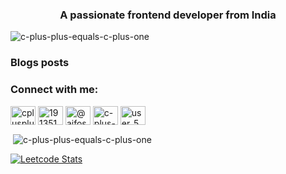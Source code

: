 <h3 align="center">A passionate frontend developer from India</h3>

<p align="left"> <img src="https://komarev.com/ghpvc/?username=c-plus-plus-equals-c-plus-one&label=Profile%20views&color=0e75b6&style=flat" alt="c-plus-plus-equals-c-plus-one" /> </p>

### Blogs posts
<!-- BLOG-POSTS:START -->
<!-- BLOG-POSTS:END -->

<h3 align="left">Connect with me:</h3>
<p align="left">
<a href="https://dev.to/cplusplusequalscplusone" target="blank"><img align="center" src="https://raw.githubusercontent.com/rahuldkjain/github-profile-readme-generator/master/src/images/icons/Social/devto.svg" alt="cplusplusequalscplusone" height="30" width="40" /></a>
<a href="https://stackoverflow.com/users/19135131" target="blank"><img align="center" src="https://raw.githubusercontent.com/rahuldkjain/github-profile-readme-generator/master/src/images/icons/Social/stack-overflow.svg" alt="19135131" height="30" width="40" /></a>
<a href="https://medium.com/@aifos.si.prahs" target="blank"><img align="center" src="https://raw.githubusercontent.com/rahuldkjain/github-profile-readme-generator/master/src/images/icons/Social/medium.svg" alt="@aifos.si.prahs" height="30" width="40" /></a>
<a href="https://www.leetcode.com/c-plus-plus-equals-c-plus-one" target="blank"><img align="center" src="https://raw.githubusercontent.com/rahuldkjain/github-profile-readme-generator/master/src/images/icons/Social/leet-code.svg" alt="c-plus-plus-equals-c-plus-one" height="30" width="40" /></a>
<a href="https://auth.geeksforgeeks.org/user/user_56q0489/articles" target="blank"><img align="center" src="https://raw.githubusercontent.com/rahuldkjain/github-profile-readme-generator/master/src/images/icons/Social/geeks-for-geeks.svg" alt="user_56q0489/articles" height="30" width="40" /></a>
</p>

<p>&nbsp;<img align="center" src="https://github-readme-stats.vercel.app/api?username=c-plus-plus-equals-c-plus-one&show_icons=true&locale=en" alt="c-plus-plus-equals-c-plus-one" /></p>



[![Leetcode Stats](https://leetcode.card.workers.dev/?username=c-plus-plus-equals-c-plus-one)](https://leetcode.com/c-plus-plus-equals-c-plus-one)
